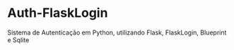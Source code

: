 # Auth-FlaskLogin
Sistema de Autenticação em Python, utilizando Flask, FlaskLogin, Blueprint e Sqlite
